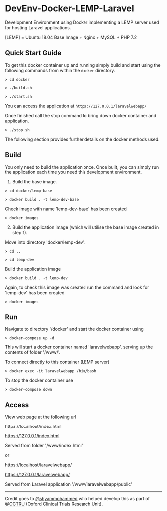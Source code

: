 # DevEnv-Docker-LEMP-Laravel

Development Environment using Docker implementing a LEMP server used for hosting Laravel applications.

[LEMP] = Ubuntu 18.04 Base Image + Nginx + MySQL + PHP 7.2 


## Quick Start Guide

To get this docker container up and running simply build and start using the following commands from within the `docker` directory.

`> cd docker`

`> ./build.sh`

`> ./start.sh`

You can access the application at `https://127.0.0.1/laravelwebapp/`

Once finished call the stop command to bring down docker container and application.

`> ./stop.sh`

The following section provides further details on the docker methods used.


## Build

You only need to build the application once.
Once built, you can simply run the application each time you need this development environment. 

1. Build the base image.

`> cd docker/lemp-base`

`> docker build . -t lemp-dev-base`

Check image with name 'lemp-dev-base' has been created

`> docker images`


2. Build the application image (which will utilise the base image created in step 1).

Move into directory 'docker/lemp-dev'.

`> cd ..`

`> cd lemp-dev`

Build the application image

`> docker build . -t lemp-dev`

Again, to check this image was created run the command and look for 'lemp-dev' has been created

`> docker images`


## Run

Navigate to directory '/docker'
and start the docker container using

`> docker-compose up -d`

This will start a docker container named 'laravelwebapp'.
serving up the contents of folder '/www/'.

To connect directly to this container (LEMP server)

`> docker exec -it laravelwebapp /bin/bash`

To stop the docker container use

`> docker-compose down`


## Access 

View web page at the following url 

https://localhost/index.html

https://127.0.0.1/index.html

Served from folder '/www/index.html'

or

https://localhost/laravelwebapp/

https://127.0.0.1/laravelwebapp/

Served from Laravel application '/www/laravelwebapp/public'

___

Credit goes to <a href="https://github.com/shyammohammed">@shyammohammed</a>
who helped develop this as part of <a href="https://github.com/OCTRU">@OCTRU</a>
(Oxford Clinical Trials Research Unit).